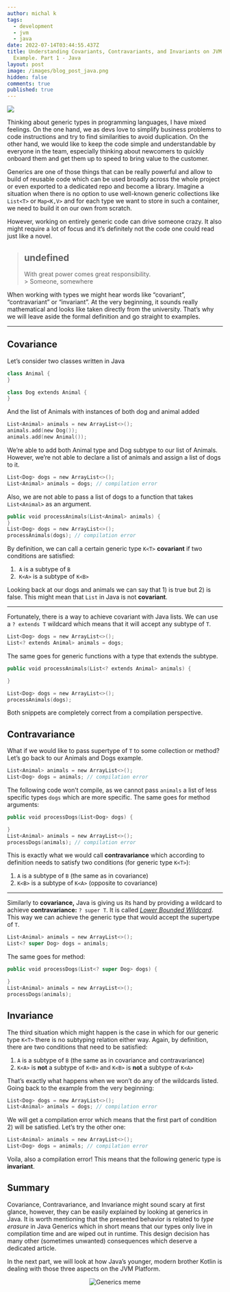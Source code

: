 ```yaml
---
author: michal k
tags:
  - development
  - jvm
  - java
date: 2022-07-14T03:44:55.437Z
title: Understanding Covariants, Contravariants, and Invariants on JVM Generics
  Example. Part 1 - Java
layout: post
image: /images/blog_post_java.png
hidden: false
comments: true
published: true
---
```

![](https://cdn-images-1.medium.com/max/1600/1*TdFqWJeP3LYOc-n6j6IGTQ.jpeg)

Thinking about generic types in programming languages, I have mixed feelings. On the one hand, we as devs love to simplify business problems to code instructions and try to find similarities to avoid duplication. On the other hand, we would like to keep the code simple and understandable by everyone in the team, especially thinking about newcomers to quickly onboard them and get them up to speed to bring value to the customer.

Generics are one of those things that can be really powerful and allow to build of reusable code which can be used broadly across the whole project or even exported to a dedicated repo and become a library. Imagine a situation when there is no option to use well-known generic collections like `List<T>` or `Map<K,V>` and for each type we want to store in such a container, we need to build it on our own from scratch.

However, working on entirely generic code can drive someone crazy. It also might require a lot of focus and it’s definitely not the code one could read just like a novel.

<blockquote><h2>undefined</h2><div>With great power comes great responsibility.</div><footer>> Someone, somewhere</footer></blockquote>

When working with types we might hear words like “covariant”, “contravariant” or “invariant”. At the very beginning, it sounds really mathematical and looks like taken directly from the university. That’s why we will leave aside the formal definition and go straight to examples.

- - -

## Covariance

Let’s consider two classes written in Java

```kotlin
class Animal {
}

class Dog extends Animal {
}
```

And the list of Animals with instances of both dog and animal added

```kotlin
List<Animal> animals = new ArrayList<>();
animals.add(new Dog());
animals.add(new Animal());
```

We’re able to add both Animal type and Dog subtype to our list of Animals. However, we’re not able to declare a list of animals and assign a list of dogs to it.

```kotlin
List<Dog> dogs = new ArrayList<>();
List<Animal> animals = dogs; // compilation error
```

Also, we are not able to pass a list of dogs to a function that takes `List<Animal>` as an argument.

```kotlin
public void processAnimals(List<Animal> animals) {
}
List<Dog> dogs = new ArrayList<>();
processAnimals(dogs); // compilation error
```

By definition, we can call a certain generic type `K<T>` **covariant** if two conditions are satisfied:

1.  `A` is a subtype of `B`
2.  `K<A>` is a subtype of `K<B>`

Looking back at our dogs and animals we can say that 1) is true but 2) is false. This might mean that `List` in Java is not **covariant**.

- - -

Fortunately, there is a way to achieve covariant with Java lists. We can use a `? extends T` wildcard which means that it will accept any subtype of `T`.

```kotlin
List<Dog> dogs = new ArrayList<>();
List<? extends Animal> animals = dogs;
```

The same goes for generic functions with a type that extends the subtype.

```kotlin
public void processAnimals(List<? extends Animal> animals) {

}

List<Dog> dogs = new ArrayList<>();
processAnimals(dogs);
```

Both snippets are completely correct from a compilation perspective. 

## Contravariance

What if we would like to pass supertype of `T` to some collection or method? Let’s go back to our Animals and Dogs example.

```kotlin
List<Animal> animals = new ArrayList<>();
List<Dog> dogs = animals; // compilation error
```

The following code won’t compile, as we cannot pass `animals` a list of less specific types `dogs` which are more specific. The same goes for method arguments:

```kotlin
public void processDogs(List<Dog> dogs) {

}
List<Animal> animals = new ArrayList<>();
processDogs(animals); // compilation error
```

This is exactly what we would call **contravariance** which according to definition needs to satisfy two conditions (for generic type `K<T>`):

1. `A` is a subtype of `B` (the same as in covariance)
2. `K<B>` is a subtype of `K<A>` (opposite to covariance)

- - -

Similarly to **covariance,** Java is giving us its hand by providing a wildcard to achieve **contravariance:** `? super T`. It is called *[Lower Bounded Wildcard](https://docs.oracle.com/javase/tutorial/java/generics/lowerBounded.html)*. This way we can achieve the generic type that would accept the supertype of `T`.

```kotlin
List<Animal> animals = new ArrayList<>();
List<? super Dog> dogs = animals;
```

The same goes for method:

```kotlin
public void processDogs(List<? super Dog> dogs) {

}
List<Animal> animals = new ArrayList<>();
processDogs(animals);
```

## Invariance

The third situation which might happen is the case in which for our generic type `K<T>` there is no subtyping relation either way. Again, by definition, there are two conditions that need to be satisfied:

1. `A` is a subtype of `B` (the same as in covariance and contravariance)
2. `K<A>` is **not** a subtype of `K<B>` and `K<B>` is **not** a subtype of `K<A>`

That’s exactly what happens when we won’t do any of the wildcards listed. Going back to the example from the very beginning:

```kotlin
List<Dog> dogs = new ArrayList<>();
List<Animal> animals = dogs; // compilation error
```

We will get a compilation error which means that the first part of condition 2) will be satisfied. Let’s try the other one:

```kotlin
List<Animal> animals = new ArrayList<>(); 
List<Dog> dogs = animals; // compilation error
```

Voila, also a compilation error! This means that the following generic type is **invariant**.

## Summary

Covariance, Contravariance, and Invariance might sound scary at first glance, however, they can be easily explained by looking at generics in Java. It is worth mentioning that the presented behavior is related to *type erasure* in Java Generics which in short means that our types only live in compilation time and are wiped out in runtime. This design decision has many other (sometimes unwanted) consequences which deserve a dedicated article.

In the next part, we will look at how Java’s younger, modern brother Kotlin is dealing with those three aspects on the JVM Platform.

<center>

![Generics meme](https://cdn-images-1.medium.com/max/1600/0*qh9qngkFtlsL1N4W.jpg)

</center>